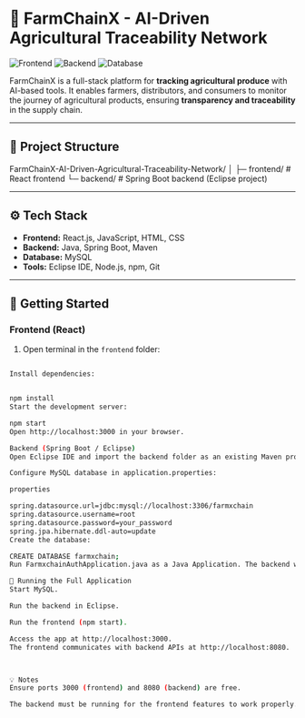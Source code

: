 # 🌾 FarmChainX - AI-Driven Agricultural Traceability Network

![Frontend](https://img.shields.io/badge/Frontend-React-blue)
![Backend](https://img.shields.io/badge/Backend-SpringBoot-brightgreen)
![Database](https://img.shields.io/badge/Database-MySQL-orange)

FarmChainX is a full-stack platform for **tracking agricultural produce** with AI-based tools. It enables farmers, distributors, and consumers to monitor the journey of agricultural products, ensuring **transparency and traceability** in the supply chain.

---

## 📂 Project Structure

FarmChainX-AI-Driven-Agricultural-Traceability-Network/
│
├─ frontend/ # React frontend
└─ backend/ # Spring Boot backend (Eclipse project)

---

## ⚙️ Tech Stack

- **Frontend:** React.js, JavaScript, HTML, CSS  
- **Backend:** Java, Spring Boot, Maven  
- **Database:** MySQL  
- **Tools:** Eclipse IDE, Node.js, npm, Git  

---

## 🚀 Getting Started

### Frontend (React)

1. Open terminal in the `frontend` folder:

```bash

Install dependencies:


npm install
Start the development server:

npm start
Open http://localhost:3000 in your browser.

Backend (Spring Boot / Eclipse)
Open Eclipse IDE and import the backend folder as an existing Maven project.

Configure MySQL database in application.properties:

properties

spring.datasource.url=jdbc:mysql://localhost:3306/farmxchain
spring.datasource.username=root
spring.datasource.password=your_password
spring.jpa.hibernate.ddl-auto=update
Create the database:

CREATE DATABASE farmxchain;
Run FarmxchainAuthApplication.java as a Java Application. The backend will start on http://localhost:8080.

🔄 Running the Full Application
Start MySQL.

Run the backend in Eclipse.

Run the frontend (npm start).

Access the app at http://localhost:3000.
The frontend communicates with backend APIs at http://localhost:8080.



💡 Notes
Ensure ports 3000 (frontend) and 8080 (backend) are free.

The backend must be running for the frontend features to work properly.
